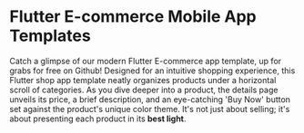 # Flutter E-commerce Mobile App Templates
Catch a glimpse of our modern Flutter E-commerce app template, up for grabs for free on Github! Designed for an intuitive shopping experience, this Flutter shop app template neatly organizes products under a horizontal scroll of categories. As you dive deeper into a product, the details page unveils its price, a brief description, and an eye-catching 'Buy Now' button set against the product's unique color theme. It's not just about selling; it's about presenting each product in its **best light**.